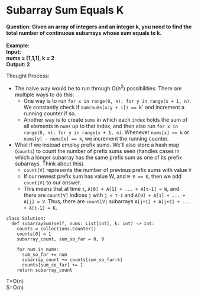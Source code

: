 # Subarray Sum Equals K

<b>Question: Given an array of integers and an integer k, you need to find the total number of continuous subarrays whose sum equals to k.<br><br>
Example:<br> 
Input:<br>nums = [1,1,1], k = 2<br>
Output: 2<br></b>

Thought Process:
* The naive way would be to run through O(n<sup>2</sup>) possibilities. There are multiple ways to do this:
    * One way is to run `for x in range(0, n); for y in range(x + 1, n)`. We constantly check if `sum(nums[x:y + 1]) == `k` and increment a running counter if so.
    * Another way is to create `sums` in which each `index` holds the sum of all elements in `nums` up to that index, and then also run `for x in range(0, n); for y in range(x + 1, n)`. Whenever `nums[x] == k` or `nums[y] - nums[x] == k`, we increment the running counter.
 * What if we instead employ prefix sums. We'll also store a hash map (`counts`) to count the number of prefix sums seen (handles cases in which a longer subarray has the same prefix sum as one of its prefix subarrays. Think about this).
     * `count[V]` represents the number of previous prefix sums with value `V`
     * If our newest prefix sum has value W, and `W-V == K`, then we add `count[V]` to our answer.
     * This means that at time `t`, `A[0] + A[1] + ... + A[t-1] = W`, and there are `count[V]` indices `j` with `j < t-1` and `A[0] + A[1] + ... + A[j] = V`. Thus, there are `count[V]` subarrays `A[j+1] + A[j+2] + ... + A[t-1] = K`.
  
```
class Solution:
  def subarraySum(self, nums: List[int], k: int) -> int:
    counts = collections.Counter()
    counts[0] = 1
    subarray_count, sum_so_far = 0, 0

    for num in nums:
      sum_so_far += num
      subarray_count += counts[sum_so_far-k]
      counts[sum_so_far] += 1
    return subarray_count
```
T=O(n)<br>
S=O(n)<br>
